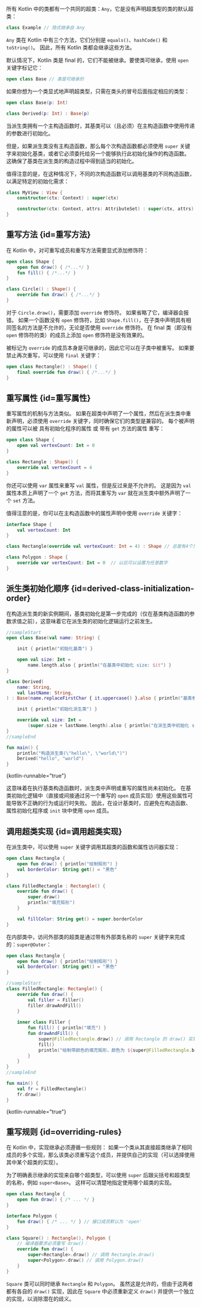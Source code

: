 [//]: # (title: 继承)

所有 Kotlin 中的类都有一个共同的超类：`Any`，它是没有声明超类型的类的默认超类：

```kotlin
class Example // 隐式继承自 Any
```

`Any` 类在 Kotlin 中有三个方法，它们分别是 `equals()`、`hashCode()` 和 `toString()`。
因此，所有 Kotlin 类都会继承这些方法。

默认情况下，Kotlin 类是 final 的，它们不能被继承。要使类可继承，使用 `open` 关键字标记它：

```kotlin
open class Base // 类是可继承的
```

如果你想为一个类显式地声明超类型，只需在类头的冒号后面指定相应的类型：

```kotlin
open class Base(p: Int)

class Derived(p: Int) : Base(p)
```

当<tooltip term="派生类">派生类</tooltip>拥有一个主构造函数时，其基类可以（且必须）在主构造函数中使用传递的参数进行初始化。

但是，如果<tooltip term="派生类">派生类</tooltip>没有主构造函数，那么每个次构造函数都必须使用 `super` 关键字来初始化基类，或者它必须委托给另一个能够执行此初始化操作的构造函数。
这确保了基类在<tooltip term="派生类">派生类</tooltip>的构造过程中得到适当的初始化。

值得注意的是，在这种情况下，不同的次构造函数可以调用基类的不同构造函数，以满足特定的初始化需求：

```kotlin
class MyView : View {
    constructor(ctx: Context) : super(ctx)

    constructor(ctx: Context, attrs: AttributeSet) : super(ctx, attrs)
}
```

## 重写方法 {id=重写方法}

在 Kotlin 中，对可重写成员和重写方法需要显式添加修饰符：

```kotlin
open class Shape {
    open fun draw() { /*...*/ }
    fun fill() { /*...*/ }
}

class Circle() : Shape() {
    override fun draw() { /*...*/ }
}
```

对于 `Circle.draw()`，需要添加 `override` 修饰符。
如果省略了它，编译器会报错。
如果一个函数没有 `open` 修饰符，比如 `Shape.fill()`，在子类中声明具有相同签名的方法是不允许的，无论是否使用 `override` 修饰符。
在 final 类（即没有 `open` 修饰符的类）的成员上添加 `open` 修饰符是没有效果的。

被标记为 `override` 的成员本身是可继承的，因此它可以在子类中被重写。
如果要禁止再次重写，可以使用 `final` 关键字：

```kotlin
open class Rectangle() : Shape() {
    final override fun draw() { /*...*/ }
}
```

## 重写属性 {id=重写属性}

重写属性的机制与方法类似。
如果在超类中声明了一个属性，然后在<tooltip term="派生类">派生类</tooltip>中重新声明，必须使用 `override` 关键字，同时确保它们的类型是兼容的。
每个被声明的属性可以被 具有初始化程序的属性 或 带有 `get` 方法的属性 重写：

```kotlin
open class Shape {
    open val vertexCount: Int = 0
}

class Rectangle : Shape() {
    override val vertexCount = 4
}
```

你还可以使用 `var` 属性来重写 `val` 属性，但是反过来是不允许的。
这是因为 `val` 属性本质上声明了一个 `get` 方法，而将其重写为 `var` 就在<tooltip term="派生类">派生类</tooltip>中额外声明了一个 `set` 方法。

值得注意的是，你可以在主构造函数中的属性声明中使用 `override` 关键字：

```kotlin
interface Shape {
    val vertexCount: Int
}

class Rectangle(override val vertexCount: Int = 4) : Shape // 总是有4个顶点

class Polygon : Shape {
    override var vertexCount: Int = 0  // 以后可以设置为任意数字
}
```

## 派生类初始化顺序 {id=derived-class-initialization-order}

在构造<tooltip term="派生类">派生类</tooltip>的新实例期间，基类初始化是第一步完成的（仅在基类构造函数的参数求值之前），这意味着它在<tooltip term="派生类">派生类</tooltip>的初始化逻辑运行之前发生。

```kotlin
//sampleStart
open class Base(val name: String) {

    init { println("初始化基类") }

    open val size: Int = 
        name.length.also { println("在基类中初始化 size: $it") }
}

class Derived(
    name: String,
    val lastName: String,
) : Base(name.replaceFirstChar { it.uppercase() }.also { println("基类参数: $it") }) {

    init { println("初始化派生类") }

    override val size: Int =
        (super.size + lastName.length).also { println("在派生类中初始化 size: $it") }
}
//sampleEnd

fun main() {
    println("构造派生类(\"hello\", \"world\")")
    Derived("hello", "world")
}
```
{kotlin-runnable="true"}

这意味着在执行基类构造函数时，<tooltip term="派生类">派生类</tooltip>中声明或重写的属性尚未初始化。
在基类初始化逻辑中（直接或间接通过另一个重写的 `open` 成员实现）使用这些属性可能导致不正确的行为或运行时失败。
因此，在设计基类时，应避免在构造函数、属性初始化程序或 `init` 块中使用 `open` 成员。

## 调用超类实现 {id=调用超类实现}

在<tooltip term="派生类">派生类</tooltip>中，可以使用 `super` 关键字调用其超类的函数和属性访问器实现：

```kotlin
open class Rectangle {
    open fun draw() { println("绘制矩形") }
    val borderColor: String get() = "黑色"
}

class FilledRectangle : Rectangle() {
    override fun draw() {
        super.draw()
        println("填充矩形")
    }

    val fillColor: String get() = super.borderColor
}
```

在内部类中，访问外部类的超类是通过带有外部类名称的 `super` 关键字来完成的：`super@Outer`：

```kotlin
open class Rectangle {
    open fun draw() { println("绘制矩形") }
    val borderColor: String get() = "黑色"
}

//sampleStart
class FilledRectangle: Rectangle() {
    override fun draw() {
        val filler = Filler()
        filler.drawAndFill()
    }
    
    inner class Filler {
        fun fill() { println("填充") }
        fun drawAndFill() {
            super@FilledRectangle.draw() // 调用 Rectangle 的 draw() 实现
            fill()
            println("绘制带颜色的填充矩形，颜色为 ${super@FilledRectangle.borderColor}") // 使用 Rectangle 的 borderColor 的 get() 实现
        }
    }
}
//sampleEnd

fun main() {
    val fr = FilledRectangle()
    fr.draw()
}
```
{kotlin-runnable="true"}

## 重写规则 {id=overriding-rules}

在 Kotlin 中，实现继承必须遵循一些规则：
如果一个类从其直接超类继承了相同成员的多个实现，那么该类必须重写这个成员，并提供自己的实现（可以选择使用其中某个超类的实现）。

为了明确表示继承的实现来自哪个超类型，可以使用 `super` 后跟尖括号和超类型的名称，例如 `super<Base>`。
这样可以清楚地指定使用哪个超类的实现。

```kotlin
open class Rectangle {
    open fun draw() { /* ... */ }
}

interface Polygon {
    fun draw() { /* ... */ } // 接口成员默认为 'open'
}

class Square() : Rectangle(), Polygon {
    // 编译器要求必须重写 draw()：
    override fun draw() {
        super<Rectangle>.draw() // 调用 Rectangle.draw()
        super<Polygon>.draw() // 调用 Polygon.draw()
    }
}
```

`Square` 类可以同时继承 `Rectangle` 和 `Polygon`。
虽然这是允许的，但由于这两者都有各自的 `draw()` 实现，因此在 `Square` 中必须重新定义 `draw()` 并提供一个独立的实现，以消除潜在的歧义。